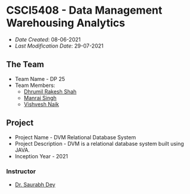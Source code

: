 # CSCI5408 - Data Management Warehousing Analytics

* *Date Created*: 08-06-2021
* *Last Modification Date*: 29-07-2021

## The Team
* Team Name - DP 25
* Team Members:
    * [Dhrumil Rakesh Shah](Dhrumil.Shah@dal.ca)
    * [Manraj Singh](mn697903@dal.ca)
    * [Vishvesh Naik](vishvesh@dal.ca)

## Project
* Project Name - DVM Relational Database System
* Project Description - DVM is a relational database system built using JAVA.
* Inception Year - 2021

### Instructor
* [Dr. Saurabh Dey](saurabh.dey@dal.ca)

